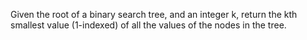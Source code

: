 Given the root of a binary search tree, and an integer k, return the kth smallest value (1-indexed) of all the values of the nodes in the tree.

